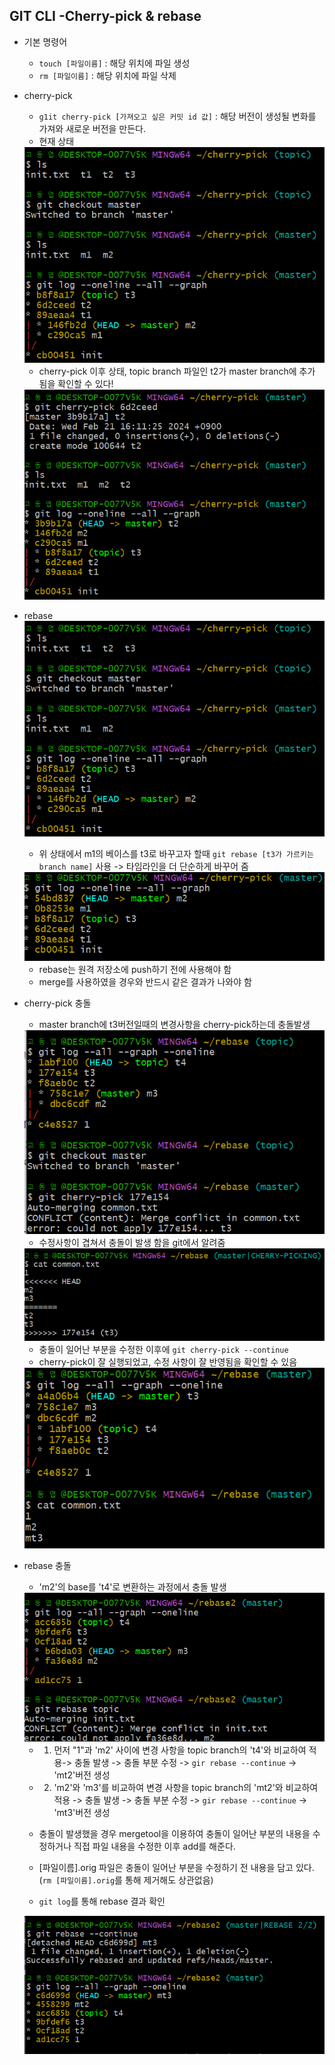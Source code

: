## GIT CLI -Cherry-pick & rebase  

* 기본 명령어  
    * ```touch [파일이름]``` : 해당 위치에 파일 생성  
    * ```rm [파일이름]``` : 해당 위치에 파일 삭제  

* cherry-pick  
    * ```g1it cherry-pick [가져오고 싶은 커밋 id 값]``` : 해당 버전이 생성될 
    변화를 가져와 새로운 버전을 만든다.  
    * 현재 상태  
    <img src="./img/image28.png">  

    * cherry-pick 이후 상태, topic branch 파일인 t2가 master branch에 추가 됨을 확인할 수 있다!  
    <img src="./img/image29.png">  

 * rebase
    <img src="./img/image28.png">  
    
    * 위 상태에서 m1의 베이스를 t3로 바꾸고자 할때  ```git rebase [t3가 가르키는 branch name]``` 사용 -> 타임라인을 더 단순하게 바꾸어 줌  
    <img src="./img/image30.png">  

    * rebase는 원격 저장소에 push하기 전에 사용해야 함  
    * merge를 사용하였을 경우와 반드시 같은 결과가 나와야 함  

* cherry-pick 충돌  
    * master branch에 t3버전일때의 변경사항을 cherry-pick하는데 충돌발생  
    <img src="./img/image31.png">  

    * 수정사항이 겹쳐서 충돌이 발생 함을 git에서 알려줌  
    <img src="./img/image32.png">  

    * 충돌이 일어난 부분을 수정한 이후에 ```git cherry-pick --continue```  
    * cherry-pick이 잘 실행되었고, 수정 사항이 잘 반영됨을 확인할 수 있음  
    <img src="./img/image33.png">  

* rebase 충돌  
    * 'm2'의 base를 't4'로 변환하는 과정에서 충돌 발생  
    <img src="./img/image34.png">  

    * 1. 먼저 "1"과 'm2' 사이에 변경 사항을 topic branch의 't4'와 비교하여 적용-> 충돌 발생 -> 충돌 부분 수정 -> ```gir rebase --continue``` ->  'mt2'버전 생성  
    * 2. 'm2'와 'm3'를 비교하여 변경 사항을 topic branch의 'mt2'와 비교하여 적용 -> 충돌 발생 -> 충돌 부분 수정 -> ```gir rebase --continue``` -> 'mt3'버전 생성  

    * 충돌이 발생했을 경우 mergetool을 이용하여 충돌이 일어난 부분의 내용을 수정하거나 직접 파일 내용을 수정한 이후 add를 해준다.  
    * [파일이름].orig 파일은 충돌이 일어난 부분을 수정하기 전 내용을 담고 있다.(```rm [파일이름].orig```를 통해 제거해도 상관없음)  
    * ```git log```를 통해 rebase 결과 확인  
    <img src="./img/image35.png">
